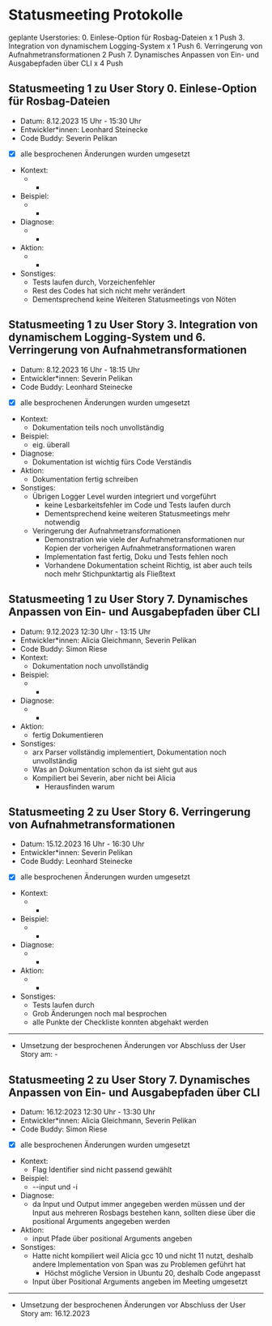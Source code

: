 # Statusmeeting Protokolle

geplante Userstories:
0. Einlese-Option für Rosbag-Dateien x 1 Push
3. Integration von dynamischem Logging-System x 1 Push
6. Verringerung von Aufnahmetransformationen 2 Push
7. Dynamisches Anpassen von Ein- und Ausgabepfaden über CLI x 4 Push

## Statusmeeting 1 zu User Story 0. Einlese-Option für Rosbag-Dateien
- Datum: 8.12.2023 15 Uhr - 15:30 Uhr
- Entwickler\*innen: Leonhard Steinecke
- Code Buddy: Severin Pelikan
- [x] alle besprochenen Änderungen wurden umgesetzt 
- Kontext: 
	- -
- Beispiel: 
	- -
- Diagnose: 
	- -
- Aktion: 
	- -
- Sonstiges:
	- Tests laufen durch, Vorzeichenfehler
	- Rest des Codes hat sich nicht mehr verändert
	- Dementsprechend keine Weiteren Statusmeetings von Nöten

## Statusmeeting 1 zu User Story 3. Integration von dynamischem Logging-System und 6. Verringerung von Aufnahmetransformationen
- Datum: 8.12.2023 16 Uhr - 18:15 Uhr
- Entwickler\*innen: Severin Pelikan
- Code Buddy: Leonhard Steinecke
- [x] alle besprochenen Änderungen wurden umgesetzt 
- Kontext:
	- Dokumentation teils noch unvollständig
- Beispiel:
	- eig. überall
- Diagnose:
	- Dokumentation ist wichtig fürs Code Verständis
- Aktion:
	- Dokumentation fertig schreiben
- Sonstiges:
	- Übrigen Logger Level wurden integriert und vorgeführt
		- keine Lesbarkeitsfehler im Code und Tests laufen durch
		- Dementsprechend keine weiteren Statusmeetings mehr notwendig
	- Veringerung der Aufnahmetransformationen
		- Demonstration wie viele der Aufnahmetransformationen nur Kopien der vorherigen Aufnahmetransformationen waren
		- Implementation fast fertig, Doku und Tests fehlen noch
		- Vorhandene Dokumentation scheint Richtig, ist aber auch teils noch mehr Stichpunktartig als Fließtext

## Statusmeeting 1 zu User Story 7. Dynamisches Anpassen von Ein- und Ausgabepfaden über CLI
- Datum: 9.12.2023 12:30 Uhr - 13:15 Uhr
- Entwickler\*innen: Alicia Gleichmann, Severin Pelikan
- Code Buddy: Simon Riese
- Kontext:
	- Dokumentation noch unvollständig
- Beispiel:
	- -
- Diagnose:
	- -
- Aktion:
	- fertig Dokumentieren
- Sonstiges:
	- arx Parser vollständig implementiert, Dokumentation noch unvollständig
	- Was an Dokumentation schon da ist sieht gut aus
	- Kompiliert bei Severin, aber nicht bei Alicia
		- Herausfinden warum

## Statusmeeting 2 zu User Story 6. Verringerung von Aufnahmetransformationen
- Datum: 15.12.2023 16 Uhr - 16:30 Uhr
- Entwickler\*innen: Severin Pelikan
- Code Buddy: Leonhard Steinecke
- [x] alle besprochenen Änderungen wurden umgesetzt 
- Kontext:
	- -
- Beispiel:
	- -
- Diagnose:
	- -
- Aktion:
	- -
- Sonstiges:
	- Tests laufen durch
	- Grob Änderungen noch mal besprochen
	- alle Punkte der Checkliste konnten abgehakt werden
---
- Umsetzung der besprochenen Änderungen vor Abschluss der User Story am: -

## Statusmeeting 2 zu User Story 7. Dynamisches Anpassen von Ein- und Ausgabepfaden über CLI
- Datum: 16.12:2023 12:30 Uhr - 13:30 Uhr
- Entwickler\*innen: Alicia Gleichmann, Severin Pelikan
- Code Buddy: Simon Riese
- [x] alle besprochenen Änderungen wurden umgesetzt 
- Kontext:
	- Flag Identifier sind nicht passend gewählt
- Beispiel:
	- --input und -i
- Diagnose:
	- da Input und Output immer angegeben werden müssen und der Input aus mehreren Rosbags bestehen kann, sollten diese über die positional Arguments angegeben werden
- Aktion:
	- input Pfade über positional Arguments angeben
- Sonstiges:
	- Hatte nicht kompiliert weil Alicia gcc 10 und nicht 11 nutzt, deshalb andere Implementation von Span was zu Problemen geführt hat
		- Höchst mögliche Version in Ubuntu 20, deshalb Code angepasst 
	- Input über Positional Arguments angeben im Meeting umgesetzt
---
- Umsetzung der besprochenen Änderungen vor Abschluss der User Story am: 16.12.2023